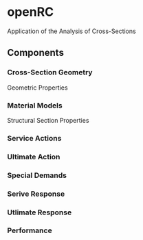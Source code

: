 # openRC
Application of the Analysis of Cross-Sections

## Components 

### Cross-Section Geometry 
Geometric Properties
### Material Models 
Structural Section Properties
### Service Actions
### Ultimate Action
### Special Demands
### Serive Response
### Utlimate Response
### Performance
